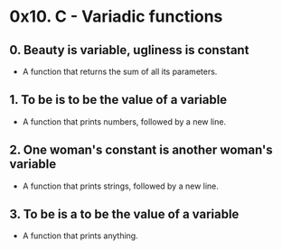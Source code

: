 # 0x10. C - Variadic functions

## 0. Beauty is variable, ugliness is constant
* A function that returns the sum of all its parameters.

## 1. To be is to be the value of a variable
* A function that prints numbers, followed by a new line.

## 2. One woman's constant is another woman's variable
* A function that prints strings, followed by a new line.

## 3. To be is a to be the value of a variable
* A function that prints anything.
